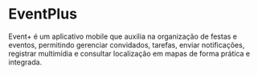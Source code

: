 # EventPlus
Event+ é um aplicativo mobile que auxilia na organização de festas e eventos, permitindo gerenciar convidados, tarefas, enviar notificações, registrar multimídia e consultar localização em mapas de forma prática e integrada.

